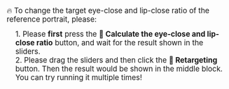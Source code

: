<span style="font-size: 1.2em;">🔥 To change the target eye-close and lip-close ratio of the reference portrait, please:</span>
<div style="margin-left: 20px;">
    <span style="font-size: 1.2em;">1. Please <strong>first</strong> press the <strong>🤖 Calculate the eye-close and lip-close ratio</strong> button, and wait for the result shown in the sliders.</span>
</div>
<div style="margin-left: 20px;">
    <span style="font-size: 1.2em;">2. Please drag the sliders and then click the <strong>🚗 Retargeting</strong> button. Then the result would be shown in the middle block. You can try running it multiple times!</span>
</div>
